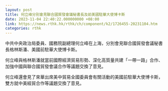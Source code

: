 ```yaml
---
layout: post
title: 何立峰分別會見聯合國貿發會議秘書長及前美國駐華大使博卡斯
date: 2023-11-04 22:40:22.000000000 +08:00
link: https://news.rthk.hk/rthk/ch/component/k2/1726455-20231104.htm
categories: rthk
---
```


中共中央政治局委員、國務院副總理何立峰在上海，分別會見聯合國貿發會議秘書長格林斯潘、美國前駐華大使博卡斯。

何立峰與格林斯潘就當前國際經濟貿易形勢、深化高質量共建「一帶一路」合作、加強中國與聯合國貿發會議合作等議題交換了意見。

何立峰還會見了來華出席美中貿易全國委員會有關活動的美國前駐華大使博卡斯，雙方就中美經貿合作等議題交換了意見。
